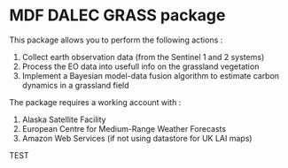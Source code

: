 # MDF DALEC GRASS package 

This package allows you to perform the following actions : 

1. Collect earth observation data (from the Sentinel 1 and 2 systems)
2. Process the EO data into usefull info on the grassland vegetation 
3. Implement a Bayesian model-data fusion algorithm to estimate carbon dynamics in a grassland field

The package requires a working account with : 

1. Alaska Satellite Facility
2. European Centre for Medium-Range Weather Forecasts
3. Amazon Web Services (if not using datastore for UK LAI maps)

TEST





